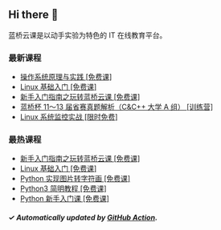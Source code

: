 ## Hi there 👋

蓝桥云课是以动手实验为特色的 IT 在线教育平台。

### 最新课程

<!-- LATEST:START -->
- [操作系统原理与实践 [免费课]](https://www.lanqiao.cn/courses/115/)
- [Linux 基础入门 [免费课]](https://www.lanqiao.cn/courses/1/)
- [新手入门指南之玩转蓝桥云课 [免费课]](https://www.lanqiao.cn/courses/63/)
- [蓝桥杯 11～13 届省赛真题解析（C&amp;C++ 大学 A 组） [训练营]](https://www.lanqiao.cn/courses/11006/)
- [Linux 系统监控实战 [限时免费]](https://www.lanqiao.cn/courses/92/)
<!-- LATEST:END -->

### 最热课程

<!-- HOTEST:START -->
- [新手入门指南之玩转蓝桥云课 [免费课]](https://www.lanqiao.cn/courses/63/)
- [Linux 基础入门 [免费课]](https://www.lanqiao.cn/courses/1/)
- [Python 实现图片转字符画 [免费课]](https://www.lanqiao.cn/courses/370/)
- [Python3 简明教程 [免费课]](https://www.lanqiao.cn/courses/596/)
- [Python 新手入门课 [免费课]](https://www.lanqiao.cn/courses/1330/)
<!-- HOTEST:END -->

##### ✓ Automatically updated by [GitHub Action](https://github.com/lanqiao-courses/.github/actions/workflows/update.yml).

